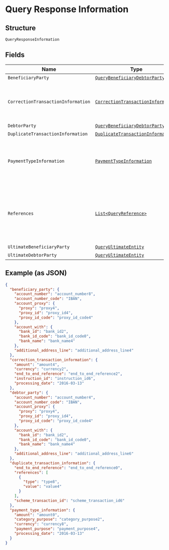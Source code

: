 
# Query Response Information

## Structure

`QueryResponseInformation`

## Fields

| Name | Type | Tags | Description |
|  --- | --- | --- | --- |
| `BeneficiaryParty` | [`QueryBeneficiaryDebtorParty`](../../doc/models/query-beneficiary-debtor-party.md) | Optional | - |
| `CorrectionTransactionInformation` | [`CorrectionTransactionInformation`](../../doc/models/correction-transaction-information.md) | Optional | References a transaction initiated to fix the case under investigation. |
| `DebtorParty` | [`QueryBeneficiaryDebtorParty`](../../doc/models/query-beneficiary-debtor-party.md) | Optional | - |
| `DuplicateTransactionInformation` | [`DuplicateTransactionInformation`](../../doc/models/duplicate-transaction-information.md) | Optional | - |
| `PaymentTypeInformation` | [`PaymentTypeInformation`](../../doc/models/payment-type-information.md) | Optional | Set of elements used to further specify the type of transaction. |
| `References` | [`List<QueryReference>`](../../doc/models/query-reference.md) | Optional | Reference for the case ID associated to this Exception and Investigation case. |
| `UltimateBeneficiaryParty` | [`QueryUltimateEntity`](../../doc/models/query-ultimate-entity.md) | Optional | - |
| `UltimateDebtorParty` | [`QueryUltimateEntity`](../../doc/models/query-ultimate-entity.md) | Optional | - |

## Example (as JSON)

```json
{
  "beneficiary_party": {
    "account_number": "account_number8",
    "account_number_code": "IBAN",
    "account_proxy": {
      "proxy": "proxy4",
      "proxy_id": "proxy_id4",
      "proxy_id_code": "proxy_id_code4"
    },
    "account_with": {
      "bank_id": "bank_id2",
      "bank_id_code": "bank_id_code0",
      "bank_name": "bank_name4"
    },
    "additional_address_line": "additional_address_line4"
  },
  "correction_transaction_information": {
    "amount": "amount4",
    "currency": "currency2",
    "end_to_end_reference": "end_to_end_reference2",
    "instruction_id": "instruction_id6",
    "processing_date": "2016-03-13"
  },
  "debtor_party": {
    "account_number": "account_number4",
    "account_number_code": "IBAN",
    "account_proxy": {
      "proxy": "proxy4",
      "proxy_id": "proxy_id4",
      "proxy_id_code": "proxy_id_code4"
    },
    "account_with": {
      "bank_id": "bank_id2",
      "bank_id_code": "bank_id_code0",
      "bank_name": "bank_name4"
    },
    "additional_address_line": "additional_address_line6"
  },
  "duplicate_transaction_information": {
    "end_to_end_reference": "end_to_end_reference0",
    "references": [
      {
        "type": "type8",
        "value": "value4"
      }
    ],
    "scheme_transaction_id": "scheme_transaction_id6"
  },
  "payment_type_information": {
    "amount": "amount0",
    "category_purpose": "category_purpose2",
    "currency": "currency8",
    "payment_purpose": "payment_purpose4",
    "processing_date": "2016-03-13"
  }
}
```

